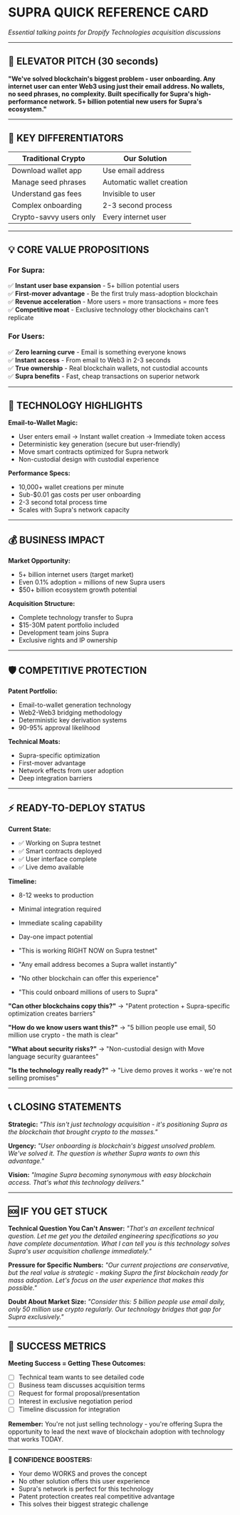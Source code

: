 # SUPRA QUICK REFERENCE CARD
*Essential talking points for Dropify Technologies acquisition discussions*

---

## 🎯 ELEVATOR PITCH (30 seconds)
**"We've solved blockchain's biggest problem - user onboarding. Any internet user can enter Web3 using just their email address. No wallets, no seed phrases, no complexity. Built specifically for Supra's high-performance network. 5+ billion potential new users for Supra's ecosystem."**

---

## 🔑 KEY DIFFERENTIATORS

| **Traditional Crypto** | **Our Solution** |
|------------------------|------------------|
| Download wallet app | Use email address |
| Manage seed phrases | Automatic wallet creation |
| Understand gas fees | Invisible to user |
| Complex onboarding | 2-3 second process |
| Crypto-savvy users only | Every internet user |

---

## 💡 CORE VALUE PROPOSITIONS

### For Supra:
✅ **Instant user base expansion** - 5+ billion potential users  
✅ **First-mover advantage** - Be the first truly mass-adoption blockchain  
✅ **Revenue acceleration** - More users = more transactions = more fees  
✅ **Competitive moat** - Exclusive technology other blockchains can't replicate  

### For Users:
✅ **Zero learning curve** - Email is something everyone knows  
✅ **Instant access** - From email to Web3 in 2-3 seconds  
✅ **True ownership** - Real blockchain wallets, not custodial accounts  
✅ **Supra benefits** - Fast, cheap transactions on superior network  

---

## 🚀 TECHNOLOGY HIGHLIGHTS

**Email-to-Wallet Magic:**
- User enters email → Instant wallet creation → Immediate token access
- Deterministic key generation (secure but user-friendly)
- Move smart contracts optimized for Supra network
- Non-custodial design with custodial experience

**Performance Specs:**
- 10,000+ wallet creations per minute
- Sub-$0.01 gas costs per user onboarding
- 2-3 second total process time
- Scales with Supra's network capacity

---

## 💰 BUSINESS IMPACT

**Market Opportunity:**
- 5+ billion internet users (target market)
- Even 0.1% adoption = millions of new Supra users
- $50+ billion ecosystem growth potential

**Acquisition Structure:**
- Complete technology transfer to Supra
- $15-30M patent portfolio included
- Development team joins Supra
- Exclusive rights and IP ownership

---

## 🛡️ COMPETITIVE PROTECTION

**Patent Portfolio:**
- Email-to-wallet generation technology
- Web2-Web3 bridging methodology  
- Deterministic key derivation systems
- 90-95% approval likelihood

**Technical Moats:**
- Supra-specific optimization
- First-mover advantage
- Network effects from user adoption
- Deep integration barriers

---

## ⚡ READY-TO-DEPLOY STATUS

**Current State:**
- ✅ Working on Supra testnet
- ✅ Smart contracts deployed
- ✅ User interface complete
- ✅ Live demo available

**Timeline:**
- 8-12 weeks to production
- Minimal integration required
- Immediate scaling capability
- Day-one impact potential


- "This is working RIGHT NOW on Supra testnet"
- "Any email address becomes a Supra wallet instantly"
- "No other blockchain can offer this experience"
- "This could onboard millions of users to Supra"


**"Can other blockchains copy this?"**
→ "Patent protection + Supra-specific optimization creates barriers"

**"How do we know users want this?"**
→ "5 billion people use email, 50 million use crypto - the math is clear"

**"What about security risks?"**
→ "Non-custodial design with Move language security guarantees"

**"Is the technology really ready?"**
→ "Live demo proves it works - we're not selling promises"

---

## 📞 CLOSING STATEMENTS

**Strategic:**
*"This isn't just technology acquisition - it's positioning Supra as the blockchain that brought crypto to the masses."*

**Urgency:**
*"User onboarding is blockchain's biggest unsolved problem. We've solved it. The question is whether Supra wants to own this advantage."*

**Vision:**
*"Imagine Supra becoming synonymous with easy blockchain access. That's what this technology delivers."*

---

## 🆘 IF YOU GET STUCK

**Technical Question You Can't Answer:**
*"That's an excellent technical question. Let me get you the detailed engineering specifications so you have complete documentation. What I can tell you is this technology solves Supra's user acquisition challenge immediately."*

**Pressure for Specific Numbers:**
*"Our current projections are conservative, but the real value is strategic - making Supra the first blockchain ready for mass adoption. Let's focus on the user experience that makes this possible."*

**Doubt About Market Size:**
*"Consider this: 5 billion people use email daily, only 50 million use crypto regularly. Our technology bridges that gap for Supra exclusively."*

---

## 🎯 SUCCESS METRICS

**Meeting Success = Getting These Outcomes:**
- [ ] Technical team wants to see detailed code
- [ ] Business team discusses acquisition terms  
- [ ] Request for formal proposal/presentation
- [ ] Interest in exclusive negotiation period
- [ ] Timeline discussion for integration

**Remember:** You're not just selling technology - you're offering Supra the opportunity to lead the next wave of blockchain adoption with technology that works TODAY.

---

**💪 CONFIDENCE BOOSTERS:**
- Your demo WORKS and proves the concept
- No other solution offers this user experience
- Supra's network is perfect for this technology
- Patent protection creates real competitive advantage
- This solves their biggest strategic challenge
